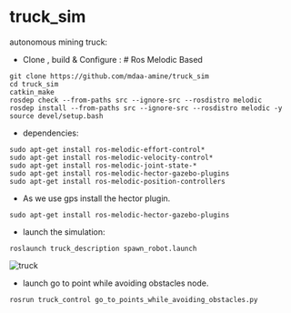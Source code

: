 # truck_sim
autonomous mining truck:

* Clone , build & Configure : # Ros Melodic Based

```
git clone https://github.com/mdaa-amine/truck_sim
cd truck_sim
catkin_make
rosdep check --from-paths src --ignore-src --rosdistro melodic
rosdep install --from-paths src --ignore-src --rosdistro melodic -y
source devel/setup.bash
```
* dependencies:
```
sudo apt-get install ros-melodic-effort-control*
sudo apt-get install ros-melodic-velocity-control*
sudo apt-get install ros-melodic-joint-state-*
sudo apt-get install ros-melodic-hector-gazebo-plugins
sudo apt-get install ros-melodic-position-controllers
```
* As we use gps install the hector plugin.
```
sudo apt-get install ros-melodic-hector-gazebo-plugins
```
* launch the simulation:
```
roslaunch truck_description spawn_robot.launch
```

![truck](https://user-images.githubusercontent.com/60377645/164751588-f38fe524-27f7-4fee-8e50-36f4b56f4f19.png)


* launch go to point while avoiding obstacles node.
```
rosrun truck_control go_to_points_while_avoiding_obstacles.py
```
